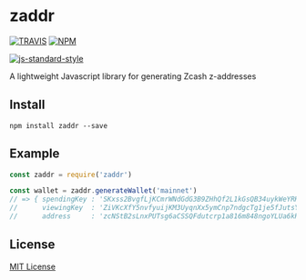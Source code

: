# zaddr

[![TRAVIS](https://secure.travis-ci.org/howardwu/zaddr.png)](http://travis-ci.org/howardwu/zaddr)
[![NPM](http://img.shields.io/npm/v/zaddr.svg)](https://www.npmjs.org/package/zaddr)

[![js-standard-style](https://cdn.rawgit.com/feross/standard/master/badge.svg)](https://github.com/feross/standard)

A lightweight Javascript library for generating Zcash z-addresses

## Install

```
npm install zaddr --save
```

## Example

``` javascript
const zaddr = require('zaddr')

const wallet = zaddr.generateWallet('mainnet')
// => { spendingKey : 'SKxss2BvgfLjKCmrWNdGdG3B9ZHhQf2L1kGsQB34uykWeYRHgaDN',
//      viewingKey  : 'ZiVKcXfY5nvfyuijKM3UyqnXx5ymCnp7ndgcTg1je5fJutsYxKiUousgH4TP2vY2pMBK594X91vdiFH8gR41gTjutR1ycsuzW',
//      address     : 'zcNStB2sLnxPUTsg6aCSSQFdutcrp1a816m848ngoYLUa6kRTC3uZMWAhHnCU6bPtYyYGSw4HFFgDS2u6pwv41cx8BBgy8u' }
```

## License

[MIT License](LICENSE)
